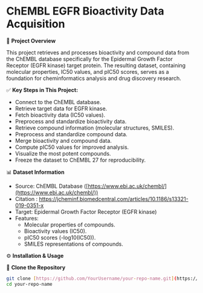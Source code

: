 # ChEMBL EGFR Bioactivity Data Acquisition

🔬 **Project Overview**

This project retrieves and processes bioactivity and compound data from the ChEMBL database specifically for the Epidermal Growth Factor Receptor (EGFR kinase) target protein. The resulting dataset, containing molecular properties, IC50 values, and pIC50 scores, serves as a foundation for cheminformatics analysis and drug discovery research.

✅ **Key Steps in This Project:**

* Connect to the ChEMBL database.
* Retrieve target data for EGFR kinase.
* Fetch bioactivity data (IC50 values).
* Preprocess and standardize bioactivity data.
* Retrieve compound information (molecular structures, SMILES).
* Preprocess and standardize compound data.
* Merge bioactivity and compound data.
* Compute pIC50 values for improved analysis.
* Visualize the most potent compounds.
* Freeze the dataset to ChEMBL 27 for reproducibility.

📊 **Dataset Information**

* Source: ChEMBL Database ([https://www.ebi.ac.uk/chembl/](https://www.ebi.ac.uk/chembl/))
* Citation : https://jcheminf.biomedcentral.com/articles/10.1186/s13321-019-0351-x
* Target: Epidermal Growth Factor Receptor (EGFR kinase)
* Features:
    * Molecular properties of compounds.
    * Bioactivity values (IC50).
    * pIC50 scores (-log10(IC50)).
    * SMILES representations of compounds.

⚙️ **Installation & Usage**

🔹 **Clone the Repository**

```bash
git clone [https://github.com/YourUsername/your-repo-name.git](https://www.google.com/search?q=https://github.com/YourUsername/your-repo-name.git)
cd your-repo-name
